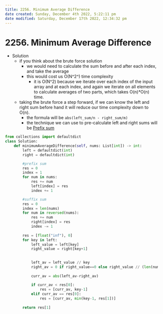 ```yaml
---
title: 2256. Minimum Average Difference
date created: Sunday, December 4th 2022, 5:22:11 pm
date modified: Saturday, December 17th 2022, 12:34:32 pm
---
```


# 2256. Minimum Average Difference

- Solution
	- if you think about the brute force solution
		- we would need to calculate the sum before and after each index, and take the average
		- this would cost us O(N^2^) time complexity
			- it is O(N^2) because we iterate over each index of the input array and at each index, and again we iterate on all elements to calculate averages of two parts, which takes O(n)\*O(n) time.
	- taking the brute force a step forward, if we can know the left and right sum before hand it will reduce our time complexity down to O(n).
		- the formula will be `abs(left_sum/n - right_sum/m)`
		- the technique we can use to pre-calculate left and right sums will be [Prefix sum](Algo/Fundamental%20Algorithms/Misc/Prefix%20sum/Prefix%20sum.md)

```python
from collections import defaultdict
class Solution:
    def minimumAverageDifference(self, nums: List[int]) -> int:
        left = defaultdict(int)
        right = defaultdict(int)

		#prefix sum
        res = 0
        index = 1
        for num in nums:
            res += num
            left[index] = res
            index += 1

		#suffix sum
        res = 0
        index = len(nums)
        for num in reversed(nums):
            res += num
            right[index] = res
            index -= 1            
        
        res = [float("inf"), 0]
        for key in left:
            left_value = left[key]
            right_value = right[key+1]
            
            
            left_av = left_value // key
            right_av = 0 if right_value==0 else right_value // (len(nums)-key)
            
            curr_av = abs(left_av-right_av)
            
            if curr_av < res[0]:
                res = [curr_av, key-1]
            elif curr_av == res[0]:
                res = [curr_av, min(key-1, res[1])]
            
        return res[1]
            
```
